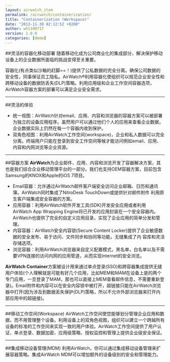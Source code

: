 ```yaml
---
layout: airwatch_item
permalink: /airwatch/containerization/
title: "Containerization (Workspace)"
date: "2013-11-30 02:12:52 +0200"
author: wh1100717
version: 1.0.0
categories: [demo]
---
```


##灵活的容器化移动部署
随着移动化成为公司商业化的集成部分，解决保护移动设备上的企业数据所面临的挑战变得至关重要。

容器化(有点类似沙箱的赶脚==！)提供了公私数据的完全分离。确保公司数据的安全性，同事保证员工隐私。AirWatch®利用容器化使组织可以规范企业安全性和跨移动设备的数据防丢失(DLP)策略。利用应用级和企业工作空间容器选项，AirWatch容器方案的部署可以满足企业安全需求。

-------------------------------------------
##灵活的体验
* 统一视图：AirWatch针对email、应用、内容和浏览器的容器方案可以被部署为独立的设备应用程序。虽然用户可以通过他们个人的应用来查看企业数据，企业数据实际上仍然在每一个容器内收到保护。
* 双角色视图：利用AirWatch工作空间(workspace)，企业和私人数据可以完全分离。终端用户只能在登录到安全工作空间等候才能访问例如email、应用、内容和内网浏览等企业资源。

-------------------------------------------
##容器方案
**AirWatch**为企业邮件、应用、内容和浏览开发了容器解决方案，其也是我们综合企业移动管理平台的一部分。我们也支持OEM容器方案，目前包含Samsung的KNOX和Apple的iOS 7项目。

* Email容器：允许通过AirWatch邮件客户端安全访问企业邮箱、日历和通讯簿。AirWatch同时集成了NitroDesk TouchDown或提供针对邮件附件
  利用原生客户端集成安全容器的方案。
* 应用容器：利用AirWatch软件开发工具(SDK)开发安全应用或者利用AirWatch App Wrapping Engine将已开发的应用封装在一个安全容器内。
  AirWatch也提供了完全的自定义应用目录，实现了企业应用的简单分发和管理。
* 内容容器：AirWatch安全内容锁(Secure Content Locker)提供了企业敏感数据的安全发布、易于访问、文件同步和协同等功能，无缝集成了内
  容库和灵活存储选项。
* 浏览容器：利用AirWatch浏览器来自定义配置模式，黑名单，白名单以及不需要VPN连接的访问内网的应用管道，从而实现internet的安全浏览。

**AirWatch Container**方案被设计用来通过单点登录(SSO)和跨容器集成提供无缝用户体验(个人理解就是可能有好几个应用，比如MEM和MAM在设备上是的两个专门应用，一旦登录了MAM，那也可以直接上MEM查看邮件信息，不需要重新登录)。Email附件和内容可以在安全内容锁中被打开，超链接只能在AirWatch浏览器中打开(因为涉及到数据丢失保护(DLP)策略，所以不允许外部浏览器来打开内部应用中的超链接)。

-------------------------------------------
##移动工作空间(Workspace)
AirWatch工作空间使您能够划分管理企业应用和数据，而不用管理整个设备。利用设备上的双角色视图，组织可以建立一个跨越所有设备的标准的工作空间来实现一致的用户体验。AirWatch工作空间提供了用户认证、单点登录、数据加密、应用级策略、授权监控和管理上提供企业级安全保证。

-------------------------------------------
##集成移动设备管理(MDM)
利用AirWatch，你可以通过集成移动设备管理来扩展容器策略。集成AirWatch MDM可以增加额外的设备级别的安全和管理能力。